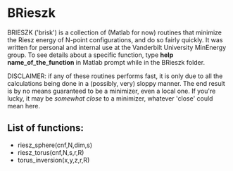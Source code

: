 # BRieszk

BRIESZK ('brisk') is a collection of (Matlab for now) routines that minimize the Riesz energy of N-point configurations, and do so fairly quickly. It was written for personal and internal use at the Vanderbilt University MinEnergy group.
To see details about a specific function, type **help name_of_the_function** in Matlab prompt while in the BRieszk folder.

DISCLAIMER: if any of these routines performs fast, it is only due to all the calculations being done in a (possibly, very) sloppy manner. The end result is by no means guaranteed to be a minimizer, even a local one. If you're lucky, it may be _somewhat close_ to a minimizer, whatever 'close' could mean here.

## List of functions:
* riesz_sphere(cnf,N,dim,s)
* riesz_torus(cnf,N,s,r,R)
* torus_inversion(x,y,z,r,R)
